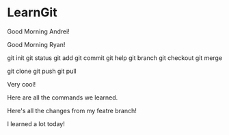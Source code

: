 # LearnGit

Good Morning Andrei!

Good Morning Ryan!

git init
git status
git add
git commit
git help
git branch
git checkout
git merge

git clone
git push
git pull

Very cool!

Here are all the commands we learned.

Here's all the changes from my featre branch!

I learned a lot today!
